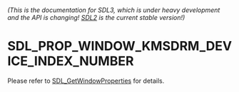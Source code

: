 ###### (This is the documentation for SDL3, which is under heavy development and the API is changing! [SDL2](https://wiki.libsdl.org/SDL2/) is the current stable version!)
# SDL_PROP_WINDOW_KMSDRM_DEVICE_INDEX_NUMBER

Please refer to [SDL_GetWindowProperties](SDL_GetWindowProperties) for details.

